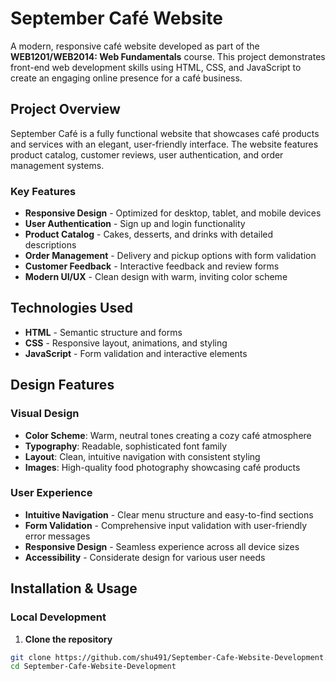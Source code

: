 # September Café Website

A modern, responsive café website developed as part of the **WEB1201/WEB2014: Web Fundamentals** course. This project demonstrates front-end web development skills using HTML, CSS, and JavaScript to create an engaging online presence for a café business.

## Project Overview

September Café is a fully functional website that showcases café products and services with an elegant, user-friendly interface. The website features product catalog, customer reviews, user authentication, and order management systems.

### Key Features
- **Responsive Design** - Optimized for desktop, tablet, and mobile devices
- **User Authentication** - Sign up and login functionality
- **Product Catalog** - Cakes, desserts, and drinks with detailed descriptions
- **Order Management** - Delivery and pickup options with form validation
- **Customer Feedback** - Interactive feedback and review forms
- **Modern UI/UX** - Clean design with warm, inviting color scheme

## Technologies Used

- **HTML** - Semantic structure and forms
- **CSS** - Responsive layout, animations, and styling
- **JavaScript** - Form validation and interactive elements


## Design Features

### Visual Design
- **Color Scheme**: Warm, neutral tones creating a cozy café atmosphere
- **Typography**: Readable, sophisticated font family
- **Layout**: Clean, intuitive navigation with consistent styling
- **Images**: High-quality food photography showcasing café products

### User Experience
- **Intuitive Navigation** - Clear menu structure and easy-to-find sections
- **Form Validation** - Comprehensive input validation with user-friendly error messages
- **Responsive Design** - Seamless experience across all device sizes
- **Accessibility** - Considerate design for various user needs

## Installation & Usage

### Local Development
1. **Clone the repository**
```bash
git clone https://github.com/shu491/September-Cafe-Website-Development.git
cd September-Cafe-Website-Development
